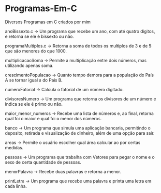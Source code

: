 # Programas-Em-C
Diversos Programas em C criados por mim

anoBissexto.c -> Um programa que recebe um ano, com até quatro dígitos, e retorna se ele é bissexto ou não.

programaMultiplos.c -> Retorna a soma de todos os multiplos de 3 e de 5 que são menores do que 1000.

multiplicacaoSoma -> Permite a multiplicação entre dois números, mas utilizando apenas soma.

crescimentoPopulacao -> Quanto tempo demora para a população do País A se tornar igual a do País B.

numeroFatorial -> Calcula o fatorial de um número digitado.

divisoresNumero -> Um programa que retorna os divisores de um número e indica se ele é primo ou não.

maior_menor_numeros -> Recebe uma lista de números e, ao final, retorna qual foi o maior e qual foi o menor dos números.

banco -> Um programa que simula uma aplicação bancaria, permitindo o deposito, retirada e visualização de dinheiro, além de uma opção para sair.

areas -> Permite o usuário escolher qual área calcular ao por certas medidas.

pessoas -> Um programa que trabalha com Vetores para pegar o nome e o sexo de certa quantidade de pessoas.

menorPalavra -> Recebe duas palavras e retorna a menor.

printLetra -> Um programa que recebe uma palavra e printa uma letra em cada linha.



